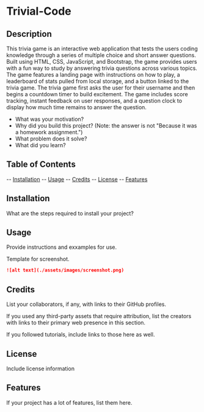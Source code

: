 # Trivial-Code

## Description

This trivia game is an interactive web application that tests the users coding knowledge through a series of multiple choice and short answer questions. Built using HTML, CSS, JavaScript, and Bootstrap, the game provides users with a fun way to study by answering trivia questions across various topics. The game features a landing page with instructions on how to play, a leaderboard of stats pulled from local storage, and a button linked to the trivia game. The trivia game first asks the user for their username and then begins a countdown timer to build excitement. The game includes score tracking, instant feedback on user responses, and a question clock to display how much time remains to answer the question.

- What was your motivation?
- Why did you build this project? (Note: the answer is not "Because it was a homework assignment.")
- What problem does it solve?
- What did you learn?

## Table of Contents

-- [Installation](#installation)
-- [Usage](#usage)
-- [Credits](#credits)
-- [License](#license)
-- [Features](#features)

## Installation

What are the steps required to install your project?

## Usage

Provide instructions and exxamples for use.

Template for screenshot.
```md
![alt text](./assets/images/screenshot.png)
```

## Credits

List your collaborators, if any, with links to their GitHub profiles.

If you used any third-party assets that require attribution, list the creators with links to their primary web presence in this section.

If you followed tutorials, include links to those here as well.

## License

Include license information

## Features

If your project has a lot of features, list them here.